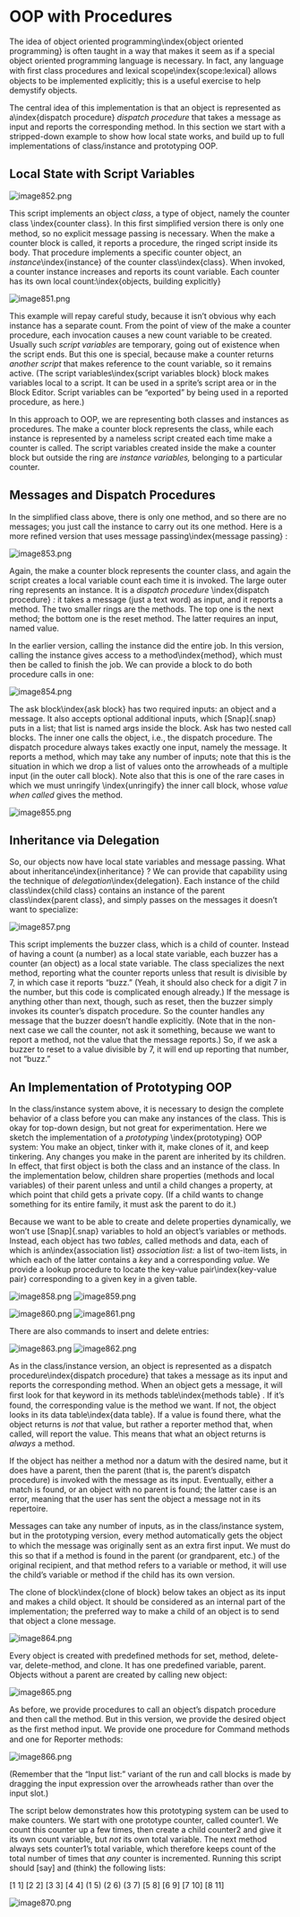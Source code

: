 #  OOP with Procedures

The idea of object oriented programming\index{object oriented
programming} is often taught in a way that makes it seem as if a special
object oriented programming language is necessary. In fact, any language
with ﬁrst class procedures and lexical scope\index{scope:lexical}
allows objects to be implemented explicitly; this is a useful exercise
to help demystify objects.

The central idea of this implementation is that an object is represented
as a\index{dispatch procedure} *dispatch procedure* that takes a
message as input and reports the corresponding method. In this section
we start with a stripped-down example to show how local state works, and
build up to full implementations of class/instance and prototyping OOP.

## Local State with Script Variables

![image852.png](assets/image852.png) <!--  style="width:2.23958in;height:1.51042in" / -->

This script implements an
object *class*, a type of object, namely the counter class
\index{counter class}. In this ﬁrst simplified version there is only
one method, so no explicit message passing is necessary. When the make a
counter block is called, it reports a procedure, the ringed script
inside its body. That procedure implements a specific counter object, an
*instance*\index{instance} of the counter class\index{class}. When
invoked, a counter instance increases and reports its count variable.
Each counter has its own local count:\index{objects, building
explicitly}

![image851.png](assets/image851.png) <!--  style="width:2.23958in;height:1.51042in" / -->

This example will repay careful study, because it isn’t obvious why each
instance has a separate count. From the point of view of the make a
counter procedure, each invocation causes a new count variable to be
created. Usually such *script variables* are temporary, going out of
existence when the script ends. But this one is special, because make a
counter returns *another script* that makes reference to the count
variable, so it remains active. (The script variables\index{script
variables block} block makes variables local to a script. It can be used
in a sprite’s script area or in the Block Editor. Script variables can
be “exported” by being used in a reported procedure, as here.)

In this approach to OOP, we are representing both classes and instances
as procedures. The make a counter block represents the class, while each
instance is represented by a nameless script created each time make a
counter is called. The script variables created inside the make a
counter block but outside the ring are *instance variables,* belonging
to a particular counter.

## Messages and Dispatch Procedures

 In the simplified class
above, there is only one method, and so there are no messages; you just
call the instance to carry out its one method. Here is a more refined
version that uses message passing\index{message passing} :

![image853.png](assets/image853.png) <!--  style="width:4.41667in;height:3.16667in" / -->

Again, the make a counter block represents the counter class, and again
the script creates a local variable count each time it is invoked. The
large outer ring represents an instance. It is a *dispatch procedure*
\index{dispatch procedure} *:* it takes a message (just a text word) as
input, and it reports a method. The two smaller rings are the methods.
The top one is the next method; the bottom one is the reset method. The
latter requires an input, named value.

In the earlier version, calling the instance did the entire job. In this
version, calling the instance gives access to a method\index{method},
which must then be called to finish the job. We can provide a block to
do both procedure calls in one:

![image854.png](assets/image854.png) <!--  style="width:4.01042in;height:0.70772in" / -->

The ask block\index{ask block} has two required inputs: an object and a
message. It also accepts optional additional inputs, which [Snap]{.snap} puts
in a list; that list is named args inside the block. Ask has two nested
call blocks. The inner one calls the object, i.e., the dispatch
procedure. The dispatch procedure always takes exactly one input, namely
the message. It reports a method, which may take any number of inputs;
note that this is the situation in which we drop a list of values onto
the arrowheads of a multiple input (in the outer call block). Note also
that this is one of the rare cases in which we must unringify
\index{unringify} the inner call block, whose *value when called* gives
the method.

![image855.png](assets/image855.png) <!--  style="width:4.01042in;height:0.70772in" / -->

## Inheritance via Delegation

So, our objects now have local state variables and message passing. What
about inheritance\index{inheritance} ? We can provide that capability
using the technique of *delegation*\index{delegation}. Each instance
of the child class\index{child class} contains an instance of the
parent class\index{parent class}, and simply passes on the messages it
doesn’t want to specialize:

![image857.png](assets/image857.png) <!--  style="width:3.8125in;height:3.58333in" / -->

This script implements the buzzer class, which is a child of counter.
Instead of having a count (a number) as a local state variable, each
buzzer has a counter (an object) as a local state variable. The class
specializes the next method, reporting what the counter reports unless
that result is divisible by 7, in which case it reports “buzz.” (Yeah,
it should also check for a digit 7 in the number, but this code is
complicated enough already.) If the message is anything other than next,
though, such as reset, then the buzzer simply invokes its counter’s
dispatch procedure. So the counter handles any message that the buzzer
doesn’t handle explicitly. (Note that in the non-next case we call the
counter, not ask it something, because we want to report a method, not
the value that the message reports.) So, if we ask a buzzer to reset to
a value divisible by 7, it will end up reporting that number, not
“buzz.”

## An Implementation of Prototyping OOP

In the class/instance system above, it is necessary to design the
complete behavior of a class before you can make any instances of the
class. This is okay for top-down design, but not great for
experimentation. Here we sketch the implementation of a *prototyping*
\index{prototyping} OOP system: You make an object, tinker with it, make
clones of it, and keep tinkering. Any changes you make in the parent are
inherited by its children. In effect, that first object is both the
class and an instance of the class. In the implementation below,
children share properties (methods and local variables) of their parent
unless and until a child changes a property, at which point that child
gets a private copy. (If a child wants to change something for its
entire family, it must ask the parent to do it.)

Because we want to be able to create and delete properties dynamically,
we won’t use [Snap]{.snap} variables to hold an object’s variables or methods.
Instead, each object has two *tables,* called methods and data, each of
which is an\index{association list} *association list:* a list of
two-item lists, in which each of the latter contains a *key* and a
corresponding *value.* We provide a lookup procedure to locate the
key-value pair\index{key-value pair} corresponding to a given key in a
given table.

![image858.png](assets/image858.png) <!--  style="width:3.21528in;height:2.36111in" / -->
![image859.png](assets/image859.png) <!--  style="width:2.625in;height:0.78125in" / -->

![image860.png](assets/image860.png) <!--  style="width:5.60417in;height:1.15625in" / -->
![image861.png](assets/image861.png) <!--  style="width:5.60417in;height:1.15625in" / -->

There are also commands to insert and delete entries:

![image863.png](assets/image863.png) <!--  style="width:3.22917in;height:2.12831in" / -->
![image862.png](assets/image862.png) <!--  style="width:3.71875in;height:1.82639in" / -->

As in the class/instance version, an object is represented as a dispatch
procedure\index{dispatch procedure} that takes a message as its input
and reports the corresponding method. When an object gets a message, it
will ﬁrst look for that keyword in its methods table\index{methods
table} . If it’s found, the corresponding value is the method we want.
If not, the object looks in its data table\index{data table}. If a
value is found there, what the object returns is *not* that value, but
rather a reporter method that, when called, will report the value. This
means that what an object returns is *always* a method.

If the object has neither a method nor a datum with the desired name,
but it does have a parent, then the parent (that is, the parent’s
dispatch procedure) is invoked with the message as its input.
Eventually, either a match is found, or an object with no parent is
found; the latter case is an error, meaning that the user has sent the
object a message not in its repertoire.

Messages can take any number of inputs, as in the class/instance system,
but in the prototyping version, every method automatically gets the
object to which the message was originally sent as an extra ﬁrst input.
We must do this so that if a method is found in the parent (or
grandparent, etc.) of the original recipient, and that method refers to
a variable or method, it will use the child’s variable or method if the
child has its own version.

 The
clone of block\index{clone of block} below takes an object as its input
and makes a child object. It should be considered as an internal part of
the implementation; the preferred way to make a child of an object is to
send that object a clone message.

![image864.png](assets/image864.png) <!--  style="width:4.375in;height:7.46944in" / -->

 Every
object is created with predefined methods for set, method, delete-var,
delete-method, and clone. It has one predefined variable, parent.
Objects without a parent are created by calling new object:

![image865.png](assets/image865.png) <!--  style="width:1.57292in;height:0.6875in" / -->

As before, we provide procedures to call an object’s dispatch procedure
and then call the method. But in this version, we provide the desired
object as the ﬁrst method input. We provide one procedure for Command
methods and one for Reporter methods:

![image866.png](assets/image866.png) <!--  style="width:1.57292in;height:0.6875in" / -->

(Remember that the “Input list:” variant of the run and call blocks is
made by dragging the input expression over the arrowheads rather than
over the input slot.)

The script below demonstrates how this prototyping system can be used to
make counters. We start with one prototype counter, called counter1. We
count this counter up a few times, then create a child counter2 and give
it its own count variable, but *not* its own total variable. The next
method always sets counter1’s total variable, which therefore keeps
count of the total number of times that *any* counter is incremented.
Running this script should \[say\] and (think) the following lists:

\[1 1\] \[2 2\] \[3 3\] \[4 4\] (1 5) (2 6) (3 7) \[5 8\] \[6 9\] \[7 10\] \[8 11\]

![image870.png](assets/image870.png) <!--  style="width:4.20833in;height:4.39583in" / -->
